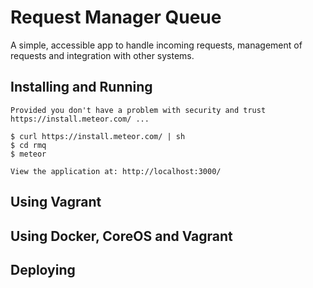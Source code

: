 # Request Manager Queue #

A simple, accessible app to handle incoming requests, 
management of requests and integration with other systems.

## Installing and Running ##

	Provided you don't have a problem with security and trust https://install.meteor.com/ ...

	$ curl https://install.meteor.com/ | sh
	$ cd rmq
	$ meteor

	View the application at: http://localhost:3000/

## Using Vagrant ##

## Using Docker, CoreOS and Vagrant ##

## Deploying ##